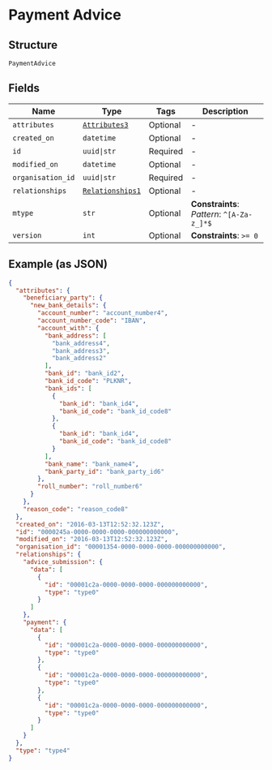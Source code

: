 
# Payment Advice

## Structure

`PaymentAdvice`

## Fields

| Name | Type | Tags | Description |
|  --- | --- | --- | --- |
| `attributes` | [`Attributes3`](../../doc/models/attributes-3.md) | Optional | - |
| `created_on` | `datetime` | Optional | - |
| `id` | `uuid\|str` | Required | - |
| `modified_on` | `datetime` | Optional | - |
| `organisation_id` | `uuid\|str` | Required | - |
| `relationships` | [`Relationships1`](../../doc/models/relationships-1.md) | Optional | - |
| `mtype` | `str` | Optional | **Constraints**: *Pattern*: `^[A-Za-z_]*$` |
| `version` | `int` | Optional | **Constraints**: `>= 0` |

## Example (as JSON)

```json
{
  "attributes": {
    "beneficiary_party": {
      "new_bank_details": {
        "account_number": "account_number4",
        "account_number_code": "IBAN",
        "account_with": {
          "bank_address": [
            "bank_address4",
            "bank_address3",
            "bank_address2"
          ],
          "bank_id": "bank_id2",
          "bank_id_code": "PLKNR",
          "bank_ids": [
            {
              "bank_id": "bank_id4",
              "bank_id_code": "bank_id_code8"
            },
            {
              "bank_id": "bank_id4",
              "bank_id_code": "bank_id_code8"
            }
          ],
          "bank_name": "bank_name4",
          "bank_party_id": "bank_party_id6"
        },
        "roll_number": "roll_number6"
      }
    },
    "reason_code": "reason_code8"
  },
  "created_on": "2016-03-13T12:52:32.123Z",
  "id": "0000245a-0000-0000-0000-000000000000",
  "modified_on": "2016-03-13T12:52:32.123Z",
  "organisation_id": "00001354-0000-0000-0000-000000000000",
  "relationships": {
    "advice_submission": {
      "data": [
        {
          "id": "00001c2a-0000-0000-0000-000000000000",
          "type": "type0"
        }
      ]
    },
    "payment": {
      "data": [
        {
          "id": "00001c2a-0000-0000-0000-000000000000",
          "type": "type0"
        },
        {
          "id": "00001c2a-0000-0000-0000-000000000000",
          "type": "type0"
        },
        {
          "id": "00001c2a-0000-0000-0000-000000000000",
          "type": "type0"
        }
      ]
    }
  },
  "type": "type4"
}
```

